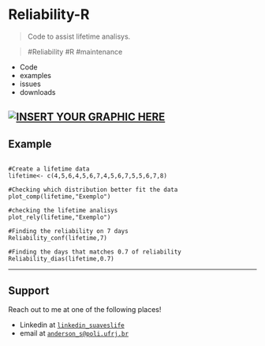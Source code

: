 
# Reliability-R

> Code to assist lifetime analisys.

> #Reliability #R #maintenance 

- Code
- examples
- issues
- downloads



[![INSERT YOUR GRAPHIC HERE](https://i.imgur.com/zWn0VWq.png)]()
---

## Example 
```

#Create a lifetime data
lifetime<- c(4,5,6,4,5,6,7,4,5,6,7,5,5,6,7,8)

#Checking which distribution better fit the data
plot_comp(lifetime,"Exemplo")

#checking the lifetime analisys
plot_rely(lifetime,"Exemplo")

#Finding the reliability on 7 days
Reliability_conf(lifetime,7)

#Finding the days that matches 0.7 of reliability
Reliability_dias(lifetime,0.7)
```
---


## Support

Reach out to me at one of the following places!

- Linkedin at <a href="https://www.linkedin.com/in/anderson-sales-26a380b5/?locale=pt_BR">`linkedin_suaveslife`</a>
- email at <a href="anderson_s@poli.ufrj.br">`anderson_s@poli.ufrj.br`</a>
